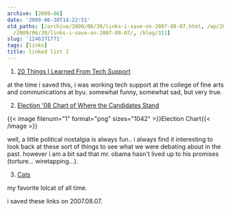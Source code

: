 ```yaml
---
archive: [2009-06]
date: '2009-06-30T14:22:51'
old_paths: [/archive/2009/06/30/links-i-save-on-2007-08-07.html, /wp/2009/06/30/links-i-save-on-2007-08-07/,
  /2009/06/30/links-i-save-on-2007-08-07/, /blog/311]
slug: '1246371771'
tags: [links]
title: linked list 2
---
```


1) [20 Things I Learned From Tech Support][1]

at the time i saved this, i was working tech support at the college of
fine arts and communications at byu. somewhat funny, somewhat sad, but
very true.

2) [Election '08 Chart of Where the Candidates Stand][2]

{{< image filenum="1" format="png" sizes="1042" >}}Election Chart{{< /image >}}

well, a little political nostalgia is always fun.. i always find it
interesting to look back at these sort of things to see what we were
debating about in the past. however i am a bit sad that mr. obama hasn't
lived up to his promises (torture... wiretapping...).

3) [Cats][3]

my favorite lolcat of all time.

i saved these links on 2007.08.07.

[1]: http://kludgespot.blogspot.com/2007/08/20-things-i-learned-from-tech-support.html
[2]: https://www.flickr.com/photos/kentbye/868063604/
[3]: http://www.acc.umu.se/~zqad/cats/index.html?view=1174330218-1174246006011.jpg
